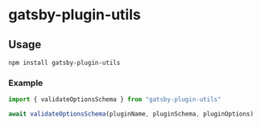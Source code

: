 # gatsby-plugin-utils

## Usage

```shell
npm install gatsby-plugin-utils
```

### Example

```js
import { validateOptionsSchema } from "gatsby-plugin-utils"

await validateOptionsSchema(pluginName, pluginSchema, pluginOptions)
```
